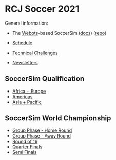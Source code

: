 # RCJ Soccer 2021

General information:

- The [Webots](https://cyberbotics.com/doc/guide/index)-based SoccerSim
    ([docs](https://robocupjuniortc.github.io/rcj-soccer-sim/))
    ([repo](https://github.com/RoboCupJuniorTC/rcj-soccer-sim))

- [Schedule](pdfs/AnnouncementDisplays/JuniorSchedule-Soccer.pdf)

- [Technical Challenges](technical-challenges.md)
- [Newsletters](newsletters.md)

## SoccerSim Qualification

- [Africa + Europe](qualification-africa-europe.md)
- [Americas](qualification-americas.md)
- [Asia + Pacific](qualification-asia-pacific.md)

## SoccerSim World Championship

- [Group Phase - Home Round](worldcup-home-round.md)
- [Group Phase - Away Round](worldcup-away-round.md)
- [Round of 16](worldcup-b-round-of-16.md)
- [Quarter Finals](worldcup-quarter-finals.md)
- [Semi Finals](worldcup-semi-finals.md)

